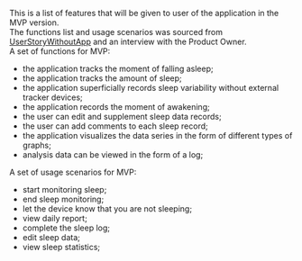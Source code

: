This is a list of features that will be given to user of the application in the MVP version.<br>
The functions list and usage scenarios was sourced from [UserStoryWithoutApp](./UserStoryWithoutApp.md) and an interview with the Product Owner.<br>
A set of functions for MVP:
- the application tracks the moment of falling asleep;
- the application tracks the amount of sleep;
- the application superficially records sleep variability without external tracker devices;
- the application records the moment of awakening;
- the user can edit and supplement sleep data records;
- the user can add comments to each sleep record;
- the application visualizes the data series in the form of different types of graphs;
- analysis data can be viewed in the form of a log;
<empty line>
  
A set of usage scenarios for MVP:
- start monitoring sleep;
- end sleep monitoring;
- let the device know that you are not sleeping;
- view daily report;
- complete the sleep log;
- edit sleep data;
- view sleep statistics;
